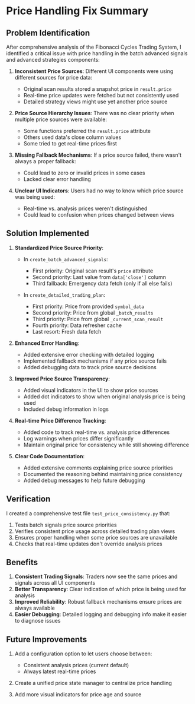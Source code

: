 # Price Handling Fix Summary

## Problem Identification

After comprehensive analysis of the Fibonacci Cycles Trading System, I identified a critical issue with price handling in the batch advanced signals and advanced strategies components:

1. **Inconsistent Price Sources**: Different UI components were using different sources for price data:
   - Original scan results stored a snapshot price in `result.price`
   - Real-time price updates were fetched but not consistently used
   - Detailed strategy views might use yet another price source

2. **Price Source Hierarchy Issues**: There was no clear priority when multiple price sources were available:
   - Some functions preferred the `result.price` attribute
   - Others used data's close column values
   - Some tried to get real-time prices first

3. **Missing Fallback Mechanisms**: If a price source failed, there wasn't always a proper fallback:
   - Could lead to zero or invalid prices in some cases
   - Lacked clear error handling

4. **Unclear UI Indicators**: Users had no way to know which price source was being used:
   - Real-time vs. analysis prices weren't distinguished
   - Could lead to confusion when prices changed between views

## Solution Implemented

1. **Standardized Price Source Priority**:
   - In `create_batch_advanced_signals`:
     - First priority: Original scan result's `price` attribute
     - Second priority: Last value from `data['close']` column
     - Third fallback: Emergency data fetch (only if all else fails)
   
   - In `create_detailed_trading_plan`:
     - First priority: Price from provided `symbol_data`
     - Second priority: Price from global `_batch_results`
     - Third priority: Price from global `_current_scan_result`
     - Fourth priority: Data refresher cache
     - Last resort: Fresh data fetch

2. **Enhanced Error Handling**:
   - Added extensive error checking with detailed logging
   - Implemented fallback mechanisms if any price source fails
   - Added debugging data to track price source decisions

3. **Improved Price Source Transparency**:
   - Added visual indicators in the UI to show price sources
   - Added dot indicators to show when original analysis price is being used
   - Included debug information in logs

4. **Real-time Price Difference Tracking**:
   - Added code to track real-time vs. analysis price differences
   - Log warnings when prices differ significantly
   - Maintain original price for consistency while still showing difference

5. **Clear Code Documentation**:
   - Added extensive comments explaining price source priorities
   - Documented the reasoning behind maintaining price consistency
   - Added debug messages to help future debugging

## Verification

I created a comprehensive test file `test_price_consistency.py` that:

1. Tests batch signals price source priorities
2. Verifies consistent price usage across detailed trading plan views
3. Ensures proper handling when some price sources are unavailable
4. Checks that real-time updates don't override analysis prices

## Benefits

1. **Consistent Trading Signals**: Traders now see the same prices and signals across all UI components
2. **Better Transparency**: Clear indication of which price is being used for analysis
3. **Improved Reliability**: Robust fallback mechanisms ensure prices are always available
4. **Easier Debugging**: Detailed logging and debugging info make it easier to diagnose issues

## Future Improvements

1. Add a configuration option to let users choose between:
   - Consistent analysis prices (current default)
   - Always latest real-time prices

2. Create a unified price state manager to centralize price handling

3. Add more visual indicators for price age and source
